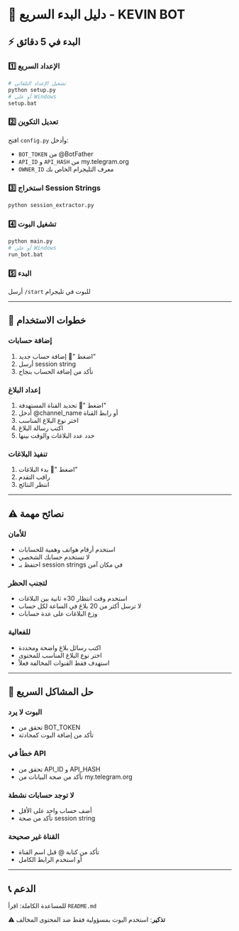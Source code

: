 # 🚀 دليل البدء السريع - KEVIN BOT

## ⚡ البدء في 5 دقائق

### 1️⃣ الإعداد السريع
```bash
# تشغيل الإعداد التلقائي
python setup.py
# أو على Windows
setup.bat
```

### 2️⃣ تعديل التكوين
افتح `config.py` وأدخل:
- `BOT_TOKEN` من @BotFather
- `API_ID` و `API_HASH` من my.telegram.org  
- `OWNER_ID` معرف التليجرام الخاص بك

### 3️⃣ استخراج Session Strings
```bash
python session_extractor.py
```

### 4️⃣ تشغيل البوت
```bash
python main.py
# أو على Windows
run_bot.bat
```

### 5️⃣ البدء
أرسل `/start` للبوت في تليجرام

---

## 🎯 خطوات الاستخدام

### إضافة حسابات
1. اضغط "👤 إضافة حساب جديد"
2. أرسل session string
3. تأكد من إضافة الحساب بنجاح

### إعداد البلاغ
1. اضغط "📡 تحديد القناة المستهدفة"
2. أدخل @channel_name أو رابط القناة
3. اختر نوع البلاغ المناسب
4. اكتب رسالة البلاغ
5. حدد عدد البلاغات والوقت بينها

### تنفيذ البلاغات
1. اضغط "🚀 بدء البلاغات"
2. راقب التقدم
3. انتظر النتائج

---

## ⚠️ نصائح مهمة

### للأمان
- استخدم أرقام هواتف وهمية للحسابات
- لا تستخدم حسابك الشخصي
- احتفظ بـ session strings في مكان آمن

### لتجنب الحظر
- استخدم وقت انتظار 30+ ثانية بين البلاغات
- لا ترسل أكثر من 20 بلاغ في الساعة لكل حساب
- وزع البلاغات على عدة حسابات

### للفعالية
- اكتب رسائل بلاغ واضحة ومحددة
- اختر نوع البلاغ المناسب للمحتوى
- استهدف فقط القنوات المخالفة فعلاً

---

## 🔧 حل المشاكل السريع

### البوت لا يرد
- تحقق من BOT_TOKEN
- تأكد من إضافة البوت كمحادثة

### خطأ في API
- تحقق من API_ID و API_HASH
- تأكد من صحة البيانات من my.telegram.org

### لا توجد حسابات نشطة
- أضف حساب واحد على الأقل
- تأكد من صحة session string

### القناة غير صحيحة
- تأكد من كتابة @ قبل اسم القناة
- أو استخدم الرابط الكامل

---

## 📞 الدعم

للمساعدة الكاملة: اقرأ `README.md`

⚠️ **تذكير**: استخدم البوت بمسؤولية فقط ضد المحتوى المخالف